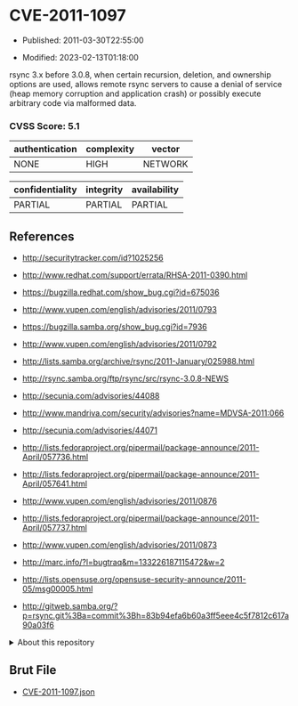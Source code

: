 # CVE-2011-1097

- Published: 2011-03-30T22:55:00

- Modified: 2023-02-13T01:18:00

rsync 3.x before 3.0.8, when certain recursion, deletion, and ownership options are used, allows remote rsync servers to cause a denial of service (heap memory corruption and application crash) or possibly execute arbitrary code via malformed data.

### CVSS Score: **5.1**

| authentication | complexity | vector |
| --- | --- | --- |
| NONE | HIGH | NETWORK |

| confidentiality | integrity | availability |
| --- | --- | --- |
| PARTIAL | PARTIAL | PARTIAL |

## References

* http://securitytracker.com/id?1025256

* http://www.redhat.com/support/errata/RHSA-2011-0390.html

* https://bugzilla.redhat.com/show_bug.cgi?id=675036

* http://www.vupen.com/english/advisories/2011/0793

* https://bugzilla.samba.org/show_bug.cgi?id=7936

* http://www.vupen.com/english/advisories/2011/0792

* http://lists.samba.org/archive/rsync/2011-January/025988.html

* http://rsync.samba.org/ftp/rsync/src/rsync-3.0.8-NEWS

* http://secunia.com/advisories/44088

* http://www.mandriva.com/security/advisories?name=MDVSA-2011:066

* http://secunia.com/advisories/44071

* http://lists.fedoraproject.org/pipermail/package-announce/2011-April/057736.html

* http://lists.fedoraproject.org/pipermail/package-announce/2011-April/057641.html

* http://www.vupen.com/english/advisories/2011/0876

* http://lists.fedoraproject.org/pipermail/package-announce/2011-April/057737.html

* http://www.vupen.com/english/advisories/2011/0873

* http://marc.info/?l=bugtraq&m=133226187115472&w=2

* http://lists.opensuse.org/opensuse-security-announce/2011-05/msg00005.html

* http://gitweb.samba.org/?p=rsync.git%3Ba=commit%3Bh=83b94efa6b60a3ff5eee4c5f7812c617a90a03f6

<details>
<summary>About this repository</summary> 

  This repository is part of the project [Live Hack CVE](https://github.com/Live-Hack-CVE). Main website can be found [www.live-hack.org](https://www.live-hack.org) 
  
  Made by [Sn0wAlice](https://github.com/Sn0wAlice) for the people that care about security and need to have a feed of the latest CVEs. Hope you enjoy it, don't forget to star the repo and follow me on [Twitter](https://twitter.com/Sn0wAlice) and [Github](https://github.com/Sn0wAlice). And that is my [personnal website](https://www.alice-snow.me/)

  - [Home Page](https://github.com/Live-Hack-CVE)
  - [Framework](https://github.com/Live-Hack-CVE/cve-framework)
  - [CVE database](https://github.com/Live-Hack-CVE/full_database)
  - [Changelog](https://github.com/Live-Hack-CVE/Changelog)
</details>

## Brut File

* [CVE-2011-1097.json](https://raw.githubusercontent.com/Live-Hack-CVE/full_database/main/cves/2011/CVE-2011-1097.json)

